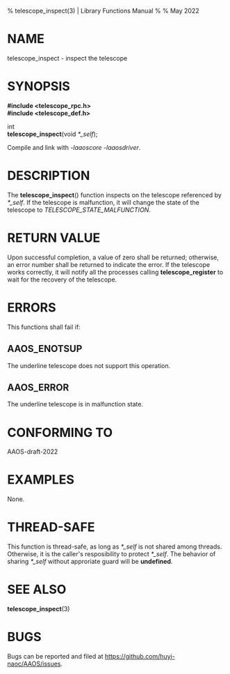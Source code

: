 % telescope\_inspect(3) | Library Functions Manual
%
% May 2022

NAME
====

telescope\_inspect - inspect the telescope

SYNOPSIS
========

**#include <telescope_rpc.h>**  
**#include <telescope_def.h>**

int  
**telescope_inspect**(void *\*\_self*);

Compile and link with *-laaoscore* *-laaosdriver*.

DESCRIPTION
===========

The **telescope_inspect**() function inspects on the telescope referenced by *\*\_self*. If the telescope is malfunction, it will change the state of the telescope to *TELESCOPE_STATE_MALFUNCTION*. 


RETURN VALUE
============

Upon successful completion, a value of zero shall be returned; otherwise, an error number shall be returned to indicate the error. If the telescope works correctly, it will notify all the processes calling **telescope_register** to wait for the recovery of the telescope.

ERRORS
======

This functions shall fail if:

AAOS\_ENOTSUP
------------

The underline telescope does not support this operation.

AAOS\_ERROR
-----------

The underline telescope is in malfunction state.


CONFORMING TO
=============

AAOS-draft-2022

EXAMPLES
========

None.

THREAD-SAFE
===========

This function is thread-safe, as long as *\*\_self* is not shared among threads. Otherwise, it is the caller's resposibility to protect *\*\_self*. The behavior of sharing *\*\_self* without approriate guard will be **undefined**.

SEE ALSO
========

**telescope_inspect**(3)

BUGS
====

Bugs can be reported and filed at https://github.com/huyi-naoc/AAOS/issues.

